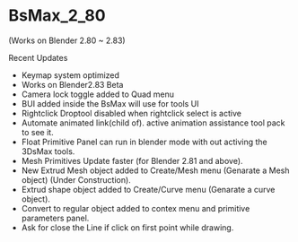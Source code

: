 # BsMax_2_80
(Works on Blender 2.80 ~ 2.83)

Recent Updates
* Keymap system optimized
* Works on Blender2.83 Beta
* Camera lock toggle added to Quad menu
* BUI added inside the BsMax will use for tools UI
* Rightclick Droptool disabled when rightclick select is active
* Automate animated link(child of). active animation assistance tool pack to see it.
* Float Primitive Panel can run in blender mode with out activing the 3DsMax tools.
* Mesh Primitives Update faster (for Blender 2.81 and above).
* New Extrud Mesh object added to Create/Mesh menu (Genarate a Mesh object) (Under Construction).
* Extrud shape object added to Create/Curve menu (Genarate a curve object).
* Convert to regular object added to contex menu and primitive parameters panel.
* Ask for close the Line if click on first point while drawing.
